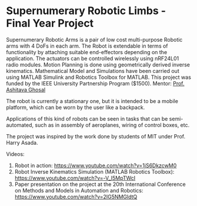 <h1>Supernumerary Robotic Limbs - Final Year Project</h1>
Supernumerary Robotic Arms is a pair of low cost multi-purpose Robotic arms with 4 DoFs in each arm. The Robot is extendable in terms of functionality by attaching suitable end-effectors depending on the application. The actuators can be controlled wirelessly using nRF24L01 radio modules. Motion Planning is done using geometrically derived inverse kinematics. Mathematical Model and Simulations have been carried out using MATLAB Simulink and Robotics Toolbox for MATLAB.  This project was funded by the IEEE University Partnership Program ($1500). Mentor: <a href="http://www.mecheng.iisc.ernet.in/~asitava/" target="_blank">Prof. Ashitava Ghosal</a>

The robot is currently a stationary one, but it is intended to be a mobile platform, which can be worn by the user like a backpack.

Applications of this kind of robots can be seen in tasks that can be semi-automated, such as in assembly of aeroplanes, wiring of control boxes, etc.

The project was inspired by the work done by students of MIT under Prof. Harry Asada.

Videos:

1. Robot in action: https://www.youtube.com/watch?v=1jS6DkzcwM0
2. Robot Inverse Kinematics Simulation (MATLAB Robotics Toolbox): https://www.youtube.com/watch?v=-V_I5MpTWcI
3. Paper presentation on the project at the 20th International Conference on Methods and Models in Automation and Robotics: https://www.youtube.com/watch?v=2IG5NMGldtQ
